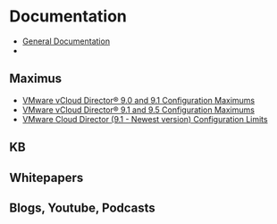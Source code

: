 # Documentation

* [General Documentation](https://www.vmware.com/products/vcloud-director.html)
* 


## Maximus

* [VMware vCloud Director® 9.0 and 9.1 Configuration Maximums](https://www.vmware.com/content/dam/digitalmarketing/vmware/en/pdf/vcloud/vmware-vcloud-director-9-1-config-max.pdf)
* [VMware vCloud Director® 9.1 and 9.5 Configuration Maximums](https://www.vmware.com/content/dam/digitalmarketing/vmware/en/pdf/vcloud/vmware-vcloud-director-9-5-config-max.pdf)
* [VMware Cloud Director (9.1 - Newest version) Configuration Limits](https://configmax.esp.vmware.com/guest?vmwareproduct=%20VMware%20Cloud%20Director&release=VMware%20Cloud%20Director%2010.3&categories=35-0)

## KB

## Whitepapers

## Blogs, Youtube, Podcasts